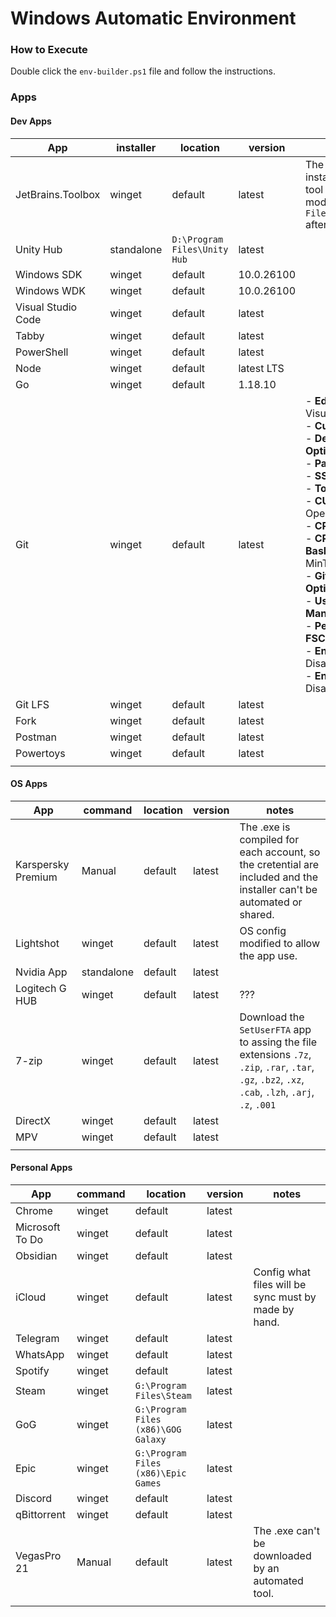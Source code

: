 # Windows Automatic Environment

### How to Execute
Double click the `env-builder.ps1` file and follow the instructions.

### Apps
#### Dev Apps
| App | installer | location | version | notes |
| --- | --- | --- | --- | --- |
| JetBrains.Toolbox | winget | default | latest | The custom path to install apps using this tool is automatically modified to `D:\Program Files\JetBrains\Toolbox` after install. |
| Unity Hub | standalone | `D:\Program Files\Unity Hub` | latest | |
| Windows SDK | winget | default | 10.0.26100 | |
| Windows WDK | winget | default | 10.0.26100 | |
| Visual Studio Code | winget | default | latest | |
| Tabby | winget | default | latest | |
| PowerShell | winget | default | latest | |
| Node | winget | default | latest LTS | |
| Go | winget | default | 1.18.10 | |
| Git | winget | default | latest | - **Editor Option**: VisualStudioCode<br/> - **Custom Editor Path**:<br/> - **Default Branch Option**:  <br/> - **Path Option**: Cmd<br/> - **SSH Option**: OpenSSH<br/> - **Tortoise Option**: false<br/> - **CURL Option**: OpenSSL<br/> - **CRLF Option**: Input<br/> - **CRLFCommitAsIs Bash Terminal Option**: MinTTY<br/> - **Git Pull Behavior Option**: Merge<br/> - **Use Credential Manager**: Enabled<br/> - **Performance Tweaks FSCache**: Enabled<br/> - **Enable Symlinks**: Disabled<br/> - **Enable FSMonitor**: Disabled |
| Git LFS | winget | default | latest | |
| Fork | winget | default | latest | |
| Postman | winget | default | latest | |
| Powertoys | winget | default | latest | |
|  |  |  |  |


#### OS Apps
| App | command | location | version | notes |
| --- | --- | --- | --- | --- |
| Karspersky Premium | Manual | default | latest | The .exe is compiled for each account, so the cretential are included and the installer can't be automated or shared. |
| Lightshot | winget | default | latest | OS config modified to allow the app use. |
| Nvidia App | standalone | default | latest |  |
| Logitech G HUB | winget | default | latest | ??? |
| 7-zip | winget| default | latest | Download the `SetUserFTA` app to assing the file extensions `.7z`, `.zip`, `.rar`, `.tar`, `.gz`, `.bz2`, `.xz`, `.cab`, `.lzh`, `.arj`, `.z`, `.001` |
| DirectX | winget | default | latest | |
| MPV | winget | default | latest | |
|  |  |  |  | |

#### Personal Apps
| App | command | location | version | notes |
| --- | --- | --- | --- | --- |
| Chrome | winget | default | latest | |
| Microsoft To Do | winget | default | latest | |
| Obsidian | winget  | default | latest | |
| iCloud | winget | default | latest | Config what files will be sync must by made by hand. |
| Telegram | winget | default | latest | |
| WhatsApp | winget | default | latest | |
| Spotify | winget | default | latest | |
| Steam | winget | `G:\Program Files\Steam` | latest | |
| GoG | winget | `G:\Program Files (x86)\GOG Galaxy` | latest | |
| Epic | winget | `G:\Program Files (x86)\Epic Games` | latest | |
| Discord | winget | default | latest | |
| qBittorrent | winget | default | latest | |
| VegasPro 21 | Manual | default | latest | The .exe can't be downloaded by an automated tool. |
|  |  |  |  |